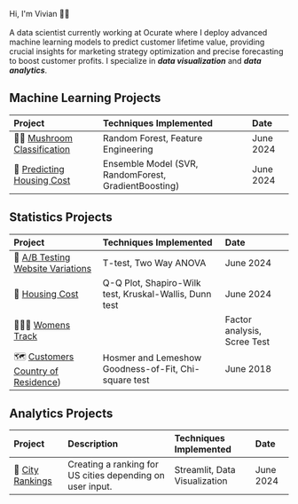 <p> Hi, I'm Vivian 👋🏻
<br>
<br>
A data scientist currently working at Ocurate where I deploy advanced machine learning models to
predict customer lifetime value,
providing crucial insights for marketing strategy optimization and precise forecasting to boost
customer profits. I specialize in
<i><b>data visualization</b></i> and <i><b>data analytics</b></i>.
<br>

## Machine Learning Projects
| Project              | Techniques Implemented | Date |
| :------------------- |  :------------------ | :----- |
|🍄‍🟫 [Mushroom Classification](https://github.com/Vivian-Ellis/ML/blob/main/Mushroom%20Classification%20%3A%20Random%20Forest/random_forest.ipynb)   | Random Forest, Feature Engineering | June 2024 |
|🏡 [Predicting Housing Cost](https://www.kaggle.com/code/vellis1/predicting-housing-cost-with-ensemble-model)| Ensemble Model (SVR, RandomForest, GradientBoosting)| June 2024 |

## Statistics Projects
| Project              | Techniques Implemented | Date |
| :------------------- |  :------------------ | :----- |
|📲 [A/B Testing Website Variations](https://www.kaggle.com/code/vellis1/a-b-testing-website-variations)  | T-test, Two Way ANOVA | June 2024 |
|🏡 [Housing Cost](https://www.kaggle.com/code/vellis1/housing-cost-statistical-significance)| Q-Q Plot, Shapiro-Wilk test, Kruskal-Wallis, Dunn test |June 2024|
|🏃🏽‍♀️ [Womens Track](https://github.com/Vivian-Ellis/Womens-Track/tree/main) | |Factor analysis, Scree Test | June 2018 |
|🗺️ [Customers Country of Residence](https://github.com/Vivian-Ellis/Logistic-Regression/blob/main/README.md)) | Hosmer and Lemeshow Goodness-of-Fit, Chi-square test | June 2018 |

## Analytics Projects
| Project              | Description | Techniques Implemented | Date |
| :------------------- | :------- | :----- | :----- |
|🌇 [City Rankings](https://github.com/Vivian-Ellis/city-rankings/blob/main/streamlit_app.py)  |   Creating a ranking for US cities depending on user input.   | Streamlit, Data Visualization | June 2024 |
